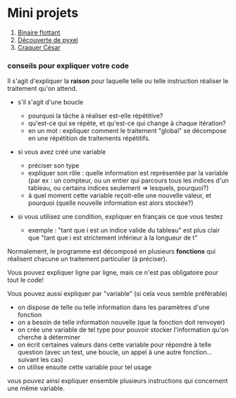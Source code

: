 # Mini projets
1. [Binaire flottant](https://notebook.basthon.fr/?from=https://raw.githubusercontent.com/thfruchart/1nsi/main/proj/BinaireFlottant.ipynb)
2. [Découverte de pyxel](Pyxel)
3. [Craquer César](Cesar.md)
   
### conseils pour expliquer votre code
Il s'agit d'expliquer la **raison** pour laquelle telle ou telle instruction réaliser le traitement qu'on attend.

* s'il s'agit d'une boucle
  - pourquoi la tâche à réaliser est-elle répétitive?
  - qu'est-ce qui se répète, et qu'est-ce qui change à chaque itération?
  - en un mot : expliquer comment le traitement "global" se décompose en une répétition de traitements répétitifs.

* si vous avez créé une variable 
  - préciser son type
  - expliquer son rôle : quelle information est représentée par la variable (par ex : un compteur, ou un entier qui parcours tous les indices d'un tableau, ou certains indices seulement => lesquels, pourquoi?)
  - à quel moment cette variable reçoit-elle une nouvelle valeur, et pourquoi (quelle nouvelle information est alors stockée?)

* si vous utilisez une condition, expliquer en français ce que vous testez
  - exemple : "tant que i est un indice valide du tableau" est plus clair que "tant que i est strictement inférieur à la longueur de t" 



Normalement, le programme est décomposé en plusieurs **fonctions** qui réalisent chacune un traitement particulier (à préciser).

Vous pouvez expliquer ligne par ligne, mais ce n'est pas obligatoire pour tout le code!

Vous pouvez aussi expliquer par "variable" (si cela vous semble préférable)
* on dispose de telle ou telle information dans les paramètres d'une fonction
* on a besoin de telle information nouvelle (que la fonction doit renvoyer)
* on crée une variable de tel type pour pouvoir stocker l'information qu'on cherche à déterminer
* on écrit certaines valeurs dans cette variable pour répondre à telle question (avec un test, une boucle, un appel à une autre fonction... suivant les cas)
* on utilise ensuite cette variable pour tel usage

vous pouvez ainsi expliquer ensemble plusieurs instructions qui concernent une même variable.

